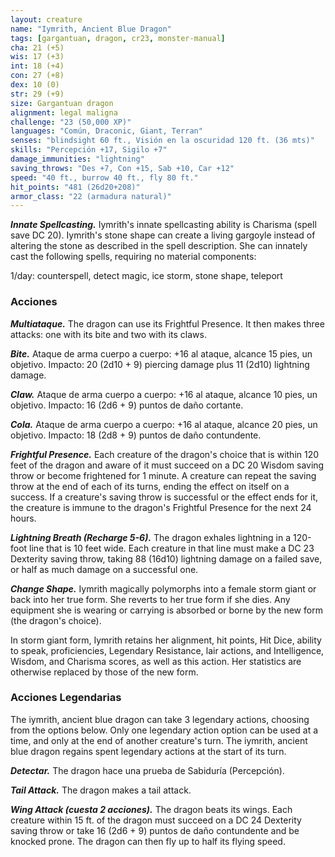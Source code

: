 ```yaml
---
layout: creature
name: "Iymrith, Ancient Blue Dragon"
tags: [gargantuan, dragon, cr23, monster-manual]
cha: 21 (+5)
wis: 17 (+3)
int: 18 (+4)
con: 27 (+8)
dex: 10 (0)
str: 29 (+9)
size: Gargantuan dragon
alignment: legal maligna
challenge: "23 (50,000 XP)"
languages: "Común, Draconic, Giant, Terran"
senses: "blindsight 60 ft., Visión en la oscuridad 120 ft. (36 mts)"
skills: "Percepción +17, Sigilo +7"
damage_immunities: "lightning"
saving_throws: "Des +7, Con +15, Sab +10, Car +12"
speed: "40 ft., burrow 40 ft., fly 80 ft."
hit_points: "481 (26d20+208)"
armor_class: "22 (armadura natural)"
---
```


***Innate Spellcasting.*** Iymrith's innate spellcasting ability is Charisma (spell save DC 20).  Iymrith's stone shape can create a living gargoyle instead of altering the stone as described in the spell description. She can innately cast the following spells, requiring no material components:

1/day: counterspell, detect magic, ice storm, stone shape, teleport

### Acciones

***Multiataque.*** The dragon can use its Frightful Presence. It then makes three attacks: one with its bite and two with its claws.

***Bite.*** Ataque de arma cuerpo a cuerpo: +16 al ataque, alcance 15 pies, un objetivo. Impacto: 20 (2d10 + 9) piercing damage plus 11 (2d10) lightning damage.

***Claw.*** Ataque de arma cuerpo a cuerpo: +16 al ataque, alcance 10 pies, un objetivo. Impacto: 16 (2d6 + 9) puntos de daño cortante.

***Cola.*** Ataque de arma cuerpo a cuerpo: +16 al ataque, alcance 20 pies, un objetivo. Impacto: 18 (2d8 + 9) puntos de daño contundente.

***Frightful Presence.*** Each creature of the dragon's choice that is within 120 feet of the dragon and aware of it must succeed on a DC 20 Wisdom saving throw or become frightened for 1 minute. A creature can repeat the saving throw at the end of each of its turns, ending the effect on itself on a success. If a creature's saving throw is successful or the effect ends for it, the creature is immune to the dragon's Frightful Presence for the next 24 hours.

***Lightning Breath (Recharge 5-6).*** The dragon exhales lightning in a 120-foot line that is 10 feet wide. Each creature in that line must make a DC 23 Dexterity saving throw, taking 88 (16d10) lightning damage on a failed save, or half as much damage on a successful one.

***Change Shape.*** Iymrith magically polymorphs into a female storm giant or back into her true form. She reverts to her true form if she dies. Any equipment she is wearing or carrying is absorbed or borne by the new form (the dragon's choice).

In storm giant form, Iymrith retains her alignment, hit points, Hit Dice, ability to speak, proficiencies, Legendary Resistance, lair actions, and Intelligence, Wisdom, and Charisma scores, as well as this action. Her statistics are otherwise replaced by those of the new form.

### Acciones Legendarias

The iymrith, ancient blue dragon can take 3 legendary actions, choosing from the options below. Only one legendary action option can be used at a time, and only at the end of another creature's turn. The iymrith, ancient blue dragon regains spent legendary actions at the start of its turn.

***Detectar.*** The dragon hace una prueba de Sabiduría (Percepción).

***Tail Attack.*** The dragon makes a tail attack.

***Wing Attack (cuesta 2 acciones).*** The dragon beats its wings. Each creature within 15 ft. of the dragon must succeed on a DC 24 Dexterity saving throw or take 16 (2d6 + 9) puntos de daño contundente and be knocked prone. The dragon can then fly up to half its flying speed.